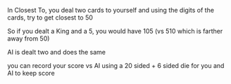 In Closest To, you deal two cards to yourself and using the digits of the cards, try to get closest to 50

So if you dealt a King and a 5, you would have 105 (vs 510 which is farther away from 50)

AI is dealt two and does the same

you can record your score vs AI using a 20 sided + 6 sided die for you and AI to keep score
